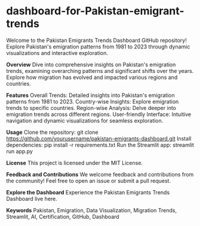 # dashboard-for-Pakistan-emigrant-trends
Welcome to the Pakistan Emigrants Trends Dashboard GitHub repository! Explore Pakistan's emigration patterns from 1981 to 2023 through dynamic visualizations and interactive exploration.

**Overview**
Dive into comprehensive insights on Pakistan's emigration trends, examining overarching patterns and significant shifts over the years. Explore how migration has evolved and impacted various regions and countries.

**Features**
Overall Trends: Detailed insights into Pakistan's emigration patterns from 1981 to 2023.
Country-wise Insights: Explore emigration trends to specific countries.
Region-wise Analysis: Delve deeper into emigration trends across different regions.
User-friendly Interface: Intuitive navigation and dynamic visualizations for seamless exploration.

**Usage**
Clone the repository: git clone https://github.com/yourusername/pakistan-emigrants-dashboard.git
Install dependencies: pip install -r requirements.txt
Run the Streamlit app: streamlit run app.py

**License**
This project is licensed under the MIT License.

**Feedback and Contributions**
We welcome feedback and contributions from the community! Feel free to open an issue or submit a pull request.

**Explore the Dashboard**
Experience the Pakistan Emigrants Trends Dashboard live here.

**Keywords**
Pakistan, Emigration, Data Visualization, Migration Trends, Streamlit, AI, Certification, GitHub, Dashboard
